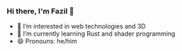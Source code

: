 ### Hi there, I'm Fazil 👋

- 🔭 I’m interested in web technologies and 3D
- 🌱 I’m currently learning Rust and shader programming
- 😄 Pronouns: he/him

<!--
[![Fazil's GitHub stats](https://github-readme-stats.vercel.app/api?username=fazil47&theme=tokyonight)](https://github.com/anuraghazra/github-readme-stats)
-->

<!--
**fazil47/fazil47** is a ✨ _special_ ✨ repository because its `README.md` (this file) appears on your GitHub profile.

Here are some ideas to get you started:

- 🔭 I’m interested 
- 🌱 I’m currently learning
- 👯 I’m looking to collaborate on ...
- 🤔 I’m looking for help with ...
- 📫 How to reach me: 
- 😄 Pronouns: he/him
-->

